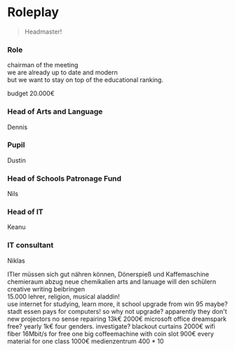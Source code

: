 # Roleplay
> Headmaster!

### Role
chairman of the meeting  
we are already up to date and modern  
but we want to stay on top of the educational ranking.

budget 20.000€

### Head of Arts and Language
Dennis

### Pupil
Dustin

### Head of Schools Patronage Fund
Nils

### Head of IT
Keanu

### IT consultant
Niklas


ITler müssen sich gut nähren können, Dönerspieß und Kaffemaschine
chemieraum abzug neue chemikalien
arts and lanuage will den schülern creative writing beibringen  
15.000 lehrer, religion, musical aladdin!  
use internet for studying, learn more, it school upgrade from win 95 maybe?
stadt essen pays for computers! so why not upgrade? apparently they don't  
new projectors no sense repairing 13k€ 2000€
microsoft office dreamspark free? yearly 1k€
four genders. investigate?
blackout curtains 2000€
wifi
fiber 16Mbit/s for free
one big coffeemachine with coin slot 900€
every material for one class 1000€
medienzentrum 400 * 10
